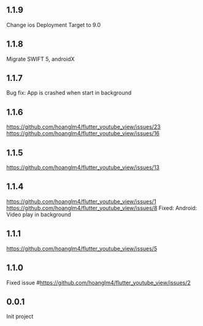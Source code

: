 ## 1.1.9
Change ios Deployment Target to 9.0

## 1.1.8
Migrate SWIFT 5, androidX

## 1.1.7
Bug fix: App is crashed when start in background

## 1.1.6
https://github.com/hoanglm4/flutter_youtube_view/issues/23
https://github.com/hoanglm4/flutter_youtube_view/issues/16

## 1.1.5
https://github.com/hoanglm4/flutter_youtube_view/issues/13

## 1.1.4
https://github.com/hoanglm4/flutter_youtube_view/issues/1
https://github.com/hoanglm4/flutter_youtube_view/issues/8
Fixed:
Android: Video play in background

## 1.1.1
https://github.com/hoanglm4/flutter_youtube_view/issues/5

## 1.1.0
Fixed issue #https://github.com/hoanglm4/flutter_youtube_view/issues/2

## 0.0.1
Init project
